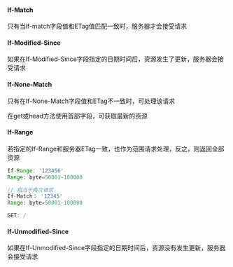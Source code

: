 #### If-Match

只有当if-match字段值和ETag值匹配一致时，服务器才会接受请求



#### If-Modified-Since

如果在If-Modified-Since字段指定的日期时间后，资源发生了更新，服务器会接受请求



#### If-None-Match

只有在If-None-Match字段值和ETag不一致时，可处理该请求

在get或head方法使用首部字段，可获取最新的资源



#### If-Range

若指定的If-Range和服务器ETag一致，也作为范围请求处理，反之，则返回全部资源

```js
If-Range: '123456'
Range: byte=50001-100000

// 相当于两次请求
If-Match： '12345'
Range: byte=50001-100000

GET: /
```



#### If-Unmodified-Since

如果在If-Unmodified-Since字段指定的日期时间后，资源没有发生更新，服务器会接受请求

